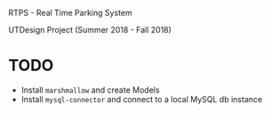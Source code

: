 RTPS - Real Time Parking System

UTDesign Project (Summer 2018 - Fall 2018)

# TODO
* Install `marshmallow` and create Models
* Install `mysql-connector` and connect to a local MySQL db instance